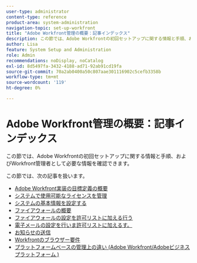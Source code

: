 ```yaml
---
user-type: administrator
content-type: reference
product-area: system-administration
navigation-topic: set-up-workfront
title: "Adobe Workfront管理の概要：記事インデックス"
description: この節では、Adobe Workfrontの初回セットアップに関する情報と手順、およびWorkfront管理者として必要な情報を確認できます。
author: Lisa
feature: System Setup and Administration
role: Admin
recommendations: noDisplay, noCatalog
exl-id: 8d5497fa-3432-4188-ad71-92ab91cd19fa
source-git-commit: 70a2ab0400a50c807aae301116902c5cefb3358b
workflow-type: tm+mt
source-wordcount: '119'
ht-degree: 0%

---
```


# Adobe Workfront管理の概要：記事インデックス

<!--Audited: 12/2023-->

この節では、Adobe Workfrontの初回セットアップに関する情報と手順、およびWorkfront管理者として必要な情報を確認できます。

この節では、次の記事を扱います。

* [Adobe Workfront実装の目標定義の概要](../../administration-and-setup/get-started-wf-administration/define-wf-goals-objectives.md)
* [システムで使用可能なライセンスを管理](../../administration-and-setup/get-started-wf-administration/manage-available-licenses-in-your-system.md)
* [システムの基本情報を設定する](../../administration-and-setup/get-started-wf-administration/configure-basic-info.md)
* [ファイアウォールの概要](../../administration-and-setup/get-started-wf-administration/firewall-overview.md)
* [ファイアウォールの設定を許可リストに加える行う](../../administration-and-setup/get-started-wf-administration/configure-your-firewall.md)
* [電子メールの設定を行いま許可リストに加えるす。](../../administration-and-setup/get-started-wf-administration/configure-your-email-allowlist.md)
* [お知らせの送信](../../administration-and-setup/get-started-wf-administration/view-send-announcements.md)
* [Workfrontのブラウザー要件](../../administration-and-setup/get-started-wf-administration/workfront-browser-requirements.md)
* [プラットフォームベースの管理上の違い (Adobe Workfront/Adobeビジネスプラットフォーム )](../../administration-and-setup/get-started-wf-administration/actions-in-admin-console.md)
